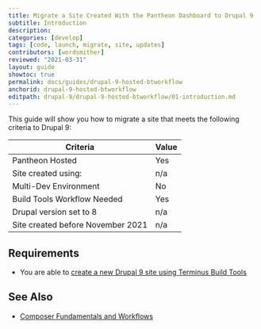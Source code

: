 ```yaml
---
title: Migrate a Site Created With the Pantheon Dashboard to Drupal 9
subtitle: Introduction
description: 
categories: [develop]
tags: [code, launch, migrate, site, updates]
contributors: [wordsmither]
reviewed: "2021-03-31"
layout: guide
showtoc: true
permalink: docs/guides/drupal-9-hosted-btworkflow
anchorid: drupal-9-hosted-btworkflow
editpath: drupal-9/drupal-9-hosted-btworkflow/01-introduction.md
---
```


This guide will show you how to migrate a site that meets the following criteria to Drupal 9:

|Criteria|Value
|---|---
|Pantheon Hosted| Yes
|Site created using:| n/a
|Multi-Dev Environment | No
|Build Tools Workflow Needed | Yes
|Drupal version set to 8| n/a
|Site created before November 2021| n/a
## Requirements

<Partial file="drupal-9/upgrade-site-requirements-from-drupal-recommended.md" />

- You are able to [create a new Drupal 9 site using Terminus Build Tools](https://pantheon.io/docs/guides/build-tools/create-project/#create-a-build-tools-project)
  
## See Also

- [Composer Fundamentals and Workflows](/guides/composer)
